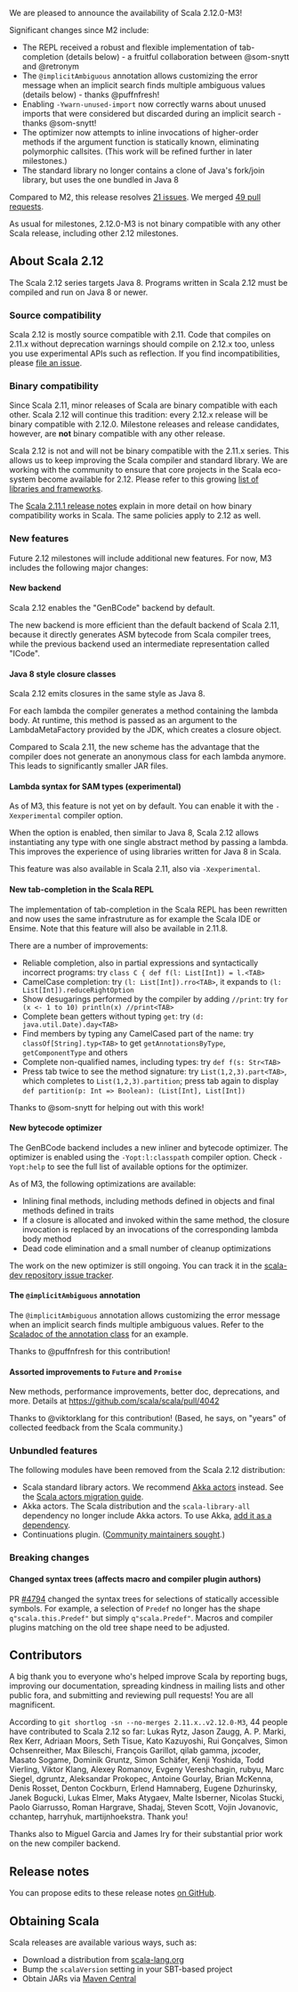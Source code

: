 We are pleased to announce the availability of Scala 2.12.0-M3!

Significant changes since M2 include:

* The REPL received a robust and flexible implementation of tab-completion (details below) - a fruitful collaboration between @som-snytt and @retronym
* The `@implicitAmbiguous` annotation allows customizing the error message when an implicit search finds multiple ambiguous values (details below) - thanks @puffnfresh!
* Enabling `-Ywarn-unused-import` now correctly warns about unused imports that were considered but discarded during an implicit search - thanks @som-snytt!
* The optimizer now attempts to inline invocations of higher-order methods if the argument function is statically known, eliminating polymorphic callsites. (This work will be refined further in later milestones.)
* The standard library no longer contains a clone of Java's fork/join library, but uses the one bundled in Java 8

Compared to M2, this release resolves [21 issues](https://issues.scala-lang.org/issues/?jql=project%20%3D%20SI%20AND%20status%20%3D%20CLOSED%20AND%20resolution%20%3D%20Fixed%20AND%20fixVersion%20%3D%20%22Scala%202.12.0-M3%22%20ORDER%20BY%20component%20ASC%2C%20priority%20DESC). We merged [49 pull requests](https://github.com/scala/scala/pulls?q=is%3Apr+is%3Amerged+milestone%3A2.12.0-M3).
<!-- Before upgrading, please also check the [known issues](https://issues.scala-lang.org/issues/?jql=project%20%3D%20SI%20AND%20status%3Dopen%20AND%20affectedVersion%20%3D%20%22Scala%202.11.7%22%20and%20fixVersion%20%3E%3D%20%22Scala%202.11.7%22%20ORDER%20BY%20component%20ASC%2C%20priority%20DESC) for this release.-->

As usual for milestones, 2.12.0-M3 is not binary compatible with any other Scala release, including other 2.12 milestones.

## About Scala 2.12

The Scala 2.12 series targets Java 8. Programs written in Scala 2.12 must be compiled and run on Java 8 or newer.

### Source compatibility

Scala 2.12 is mostly source compatible with 2.11.  Code that compiles on 2.11.x without deprecation warnings should compile on 2.12.x too, unless you use experimental APIs such as reflection.  If you find incompatibilities, please [file an issue](https://issues.scala-lang.org).

### Binary compatibility

Since Scala 2.11, minor releases of Scala are binary compatible with each other.
Scala 2.12 will continue this tradition: every 2.12.x release will be binary compatible with 2.12.0.
Milestone releases and release candidates, however, are **not** binary compatible with any other release.

Scala 2.12 is not and will not be binary compatible with the 2.11.x series.  This allows us to keep improving the Scala compiler and standard library.  We are working with the community to ensure that core projects in the Scala eco-system become available for 2.12.  Please refer to this growing [list of libraries and frameworks](https://github.com/scala/make-release-notes/blob/2.12.x/projects-2.12.md).

The [Scala 2.11.1 release notes](http://scala-lang.org/news/2.11.1) explain in more detail on how binary compatibility works in Scala.  The same policies apply to 2.12 as well.

### New features

Future 2.12 milestones will include additional new features. For now, M3 includes the following major changes:

#### New backend

Scala 2.12 enables the "GenBCode" backend by default.

The new backend is more efficient than the default backend of Scala 2.11, because it directly generates ASM bytecode from Scala compiler trees, while the previous backend used an intermediate representation called "ICode".

#### Java 8 style closure classes

Scala 2.12 emits closures in the same style as Java 8.

For each lambda the compiler generates a method containing the lambda body.
At runtime, this method is passed as an argument to the LambdaMetaFactory provided by the JDK, which creates a closure object.

Compared to Scala 2.11, the new scheme has the advantage that the compiler does not generate an anonymous class for each lambda anymore.
This leads to significantly smaller JAR files.

#### Lambda syntax for SAM types (experimental)

As of M3, this feature is not yet on by default.  You can enable it with the `-Xexperimental` compiler option.

When the option is enabled, then similar to Java 8, Scala 2.12 allows instantiating any type with one single abstract method by passing a lambda.  This improves the experience of using libraries written for Java 8 in Scala.

This feature was also available in Scala 2.11, also via `-Xexperimental`.

#### New tab-completion in the Scala REPL

The implementation of tab-completion in the Scala REPL has been rewritten and now uses the same infrastruture as for example the Scala IDE or Ensime. Note that this feature will also be available in 2.11.8.

There are a number of improvements:
* Reliable completion, also in partial expressions and syntactically incorrect programs: try `class C { def f(l: List[Int]) = l.<TAB>`
* CamelCase completion: try `(l: List[Int]).rro<TAB>`, it expands to `(l: List[Int]).reduceRightOption`
* Show desugarings performed by the compiler by adding `//print`: try `for (x <- 1 to 10) println(x) //print<TAB>`
* Complete bean getters without typing `get`: try `(d: java.util.Date).day<TAB>`
* Find members by typing any CamelCased part of the name: try `classOf[String].typ<TAB>` to get `getAnnotationsByType`, `getComponentType` and others
* Complete non-qualified names, including types: try `def f(s: Str<TAB>`
* Press tab twice to see the method signature: try `List(1,2,3).part<TAB>`, which completes to `List(1,2,3).partition`; press tab again to display `def partition(p: Int => Boolean): (List[Int], List[Int])`

Thanks to @som-snytt for helping out with this work!

#### New bytecode optimizer

The GenBCode backend includes a new inliner and bytecode optimizer.
The optimizer is enabled using the `-Yopt:l:classpath` compiler option.
Check `-Yopt:help` to see the full list of available options for the optimizer.

As of M3, the following optimizations are available:

* Inlining final methods, including methods defined in objects and final methods defined in traits
* If a closure is allocated and invoked within the same method, the closure invocation is replaced by an invocations of the corresponding lambda body method
* Dead code elimination and a small number of cleanup optimizations

The work on the new optimizer is still ongoing.  You can track it in the [scala-dev repository issue tracker](https://github.com/scala/scala-dev/labels/t%3Aoptimizer).

#### The `@implicitAmbiguous` annotation

The `@implicitAmbiguous` annotation allows customizing the error message when an implicit search finds multiple ambiguous values. Refer to the [Scaladoc of the annotation class](http://www.scala-lang.org/api/2.12.x/#scala.annotation.implicitAmbiguous) for an example.

Thanks to @puffnfresh for this contribution!

#### Assorted improvements to `Future` and `Promise`

New methods, performance improvements, better doc, deprecations, and
more.  Details at https://github.com/scala/scala/pull/4042

Thanks to @viktorklang for this contribution!  (Based, he says, on
"years" of collected feedback from the Scala community.)

### Unbundled features

The following modules have been removed from the Scala 2.12 distribution:

* Scala standard library actors.
  We recommend [Akka actors](http://akka.io/) instead.
  See the [Scala actors migration guide](http://docs.scala-lang.org/overviews/core/actors-migration-guide.html).
* Akka actors.
  The Scala distribution and the `scala-library-all` dependency no longer include Akka actors.
  To use Akka, [add it as a dependency](http://doc.akka.io/docs/akka/2.4.0/intro/getting-started.html).
* Continuations plugin.
  ([Community maintainers sought](https://github.com/scala/scala-continuations).)

### Breaking changes

#### Changed syntax trees (affects macro and compiler plugin authors)

PR [#4794](https://github.com/scala/scala/pull/4749) changed the syntax trees for selections of statically accessible symbols. For example, a selection of `Predef` no longer has the shape `q"scala.this.Predef"` but simply `q"scala.Predef"`. Macros and compiler plugins matching on the old tree shape need to be adjusted.

## Contributors

A big thank you to everyone who's helped improve Scala by reporting bugs, improving our documentation, spreading kindness in mailing lists and other public fora, and submitting and reviewing pull requests! You are all magnificent.

According to `git shortlog -sn --no-merges 2.11.x..v2.12.0-M3`, 44 people have contributed to Scala 2.12 so far: Lukas Rytz, Jason Zaugg, A. P. Marki, Rex Kerr, Adriaan Moors, Seth Tisue, Kato Kazuyoshi, Rui Gonçalves, Simon Ochsenreither, Max Bileschi, François Garillot, qilab gamma, jxcoder, Masato Sogame, Dominik Gruntz, Simon Schäfer, Kenji Yoshida, Todd Vierling, Viktor Klang, Alexey Romanov, Evgeny Vereshchagin, rubyu, Marc Siegel, dgruntz, Aleksandar Prokopec, Antoine Gourlay, Brian McKenna, Denis Rosset, Denton Cockburn, Erlend Hamnaberg, Eugene Dzhurinsky, Janek Bogucki, Lukas Elmer, Maks Atygaev, Malte Isberner, Nicolas Stucki, Paolo Giarrusso, Roman Hargrave, Shadaj, Steven Scott, Vojin Jovanovic, cchantep, harryhuk, martijnhoekstra. Thank you!

Thanks also to Miguel Garcia and James Iry for their substantial prior work on the new compiler backend.

## Release notes

You can propose edits to these release notes [on GitHub](https://github.com/scala/make-release-notes/blob/2.12.x/hand-written.md).

## Obtaining Scala

Scala releases are available various ways, such as:

<!-- re-add for 2.12.0 final?
* Get started with the [Hello Scala 2.12 template](https://typesafe.com/activator/template/hello-scala-2_12) in [Typesafe Activator](https://typesafe.com/platform/getstarted)
-->
* Download a distribution from [scala-lang.org](http://scala-lang.org/download/2.12.0-M3.html)
* Bump the `scalaVersion` setting in your SBT-based project
* Obtain JARs via [Maven Central](http://search.maven.org/#search%7Cga%7C1%7Cg%3A%22org.scala-lang%22%20AND%20v%3A%222.12.0-M3%22)
